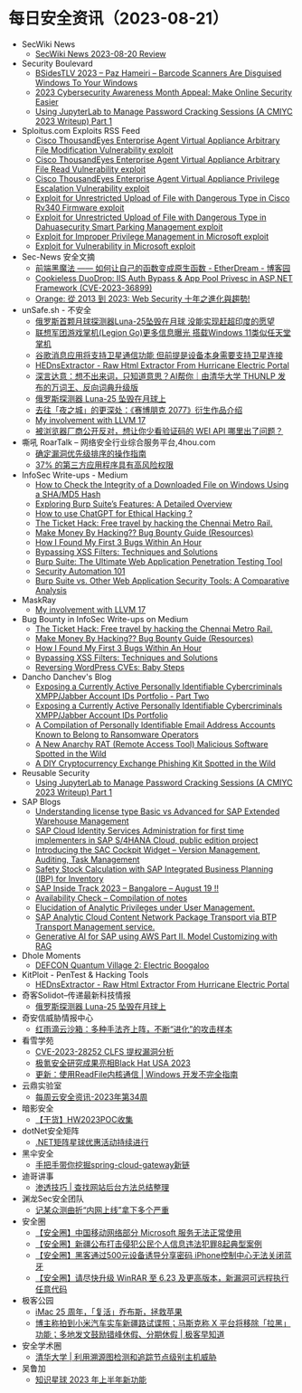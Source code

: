 # 每日安全资讯（2023-08-21）

- SecWiki News
  - [SecWiki News 2023-08-20 Review](http://www.sec-wiki.com/?2023-08-20)
- Security Boulevard
  - [BSidesTLV 2023 – Paz Hameiri – Barcode Scanners Are Disguised Windows To Your Windows](https://securityboulevard.com/2023/08/bsidestlv-2023-paz-hameiri-barcode-scanners-are-disguised-windows-to-your-windows/)
  - [2023 Cybersecurity Awareness Month Appeal: Make Online Security Easier](https://securityboulevard.com/2023/08/2023-cybersecurity-awareness-month-appeal-make-online-security-easier/)
  - [Using JupyterLab to Manage Password Cracking Sessions (A CMIYC 2023 Writeup) Part 1](https://securityboulevard.com/2023/08/using-jupyterlab-to-manage-password-cracking-sessions-a-cmiyc-2023-writeup-part-1/)
- Sploitus.com Exploits RSS Feed
  - [Cisco ThousandEyes Enterprise Agent Virtual Appliance Arbitrary File Modification Vulnerability exploit](https://sploitus.com/exploit?id=1337DAY-ID-38980&utm_source=rss&utm_medium=rss)
  - [Cisco ThousandEyes Enterprise Agent Virtual Appliance Arbitrary File Read Vulnerability exploit](https://sploitus.com/exploit?id=1337DAY-ID-38978&utm_source=rss&utm_medium=rss)
  - [Cisco ThousandEyes Enterprise Agent Virtual Appliance Privilege Escalation Vulnerability exploit](https://sploitus.com/exploit?id=1337DAY-ID-38979&utm_source=rss&utm_medium=rss)
  - [Exploit for Unrestricted Upload of File with Dangerous Type in Cisco Rv340 Firmware exploit](https://sploitus.com/exploit?id=E630C5C3-3269-5615-A4B2-BCB92646A2B1&utm_source=rss&utm_medium=rss)
  - [Exploit for Unrestricted Upload of File with Dangerous Type in Dahuasecurity Smart Parking Management exploit](https://sploitus.com/exploit?id=7629FEC6-B5A4-51C9-B203-C89838DF6F71&utm_source=rss&utm_medium=rss)
  - [Exploit for Improper Privilege Management in Microsoft exploit](https://sploitus.com/exploit?id=F796D11D-F85B-5218-BBFA-9BDBAE5B6A59&utm_source=rss&utm_medium=rss)
  - [Exploit for Vulnerability in Microsoft exploit](https://sploitus.com/exploit?id=D4D22E4C-19C1-54ED-A919-A7164F1503CC&utm_source=rss&utm_medium=rss)
- Sec-News 安全文摘
  - [前端黑魔法 —— 如何让自己的函数变成原生函数 - EtherDream - 博客园](https://govuln.com/news/url/q0Do)
  - [Cookieless DuoDrop: IIS Auth Bypass & App Pool Privesc in ASP.NET Framework (CVE-2023-36899)](https://govuln.com/news/url/r0ln)
  - [Orange: 從 2013 到 2023: Web Security 十年之進化與趨勢!](https://govuln.com/news/url/ADmg)
- unSafe.sh - 不安全
  - [俄罗斯首颗月球探测器Luna-25坠毁在月球 没能实现赶超印度的愿望](https://buaq.net/go-174875.html)
  - [联想军团游戏掌机(Legion Go)更多信息曝光 搭载Windows 11类似任天堂掌机](https://buaq.net/go-174876.html)
  - [谷歌消息应用将支持卫星通信功能 但前提是设备本身需要支持卫星连接](https://buaq.net/go-174871.html)
  - [HEDnsExtractor - Raw Html Extractor From Hurricane Electric Portal](https://buaq.net/go-174868.html)
  - [深言达意：想不出来词，只知道意思？AI帮你｜由清华大学 THUNLP 发布的万词王、反向词典升级版](https://buaq.net/go-174867.html)
  - [俄罗斯探测器 Luna-25 坠毁在月球上](https://buaq.net/go-174870.html)
  - [去往「夜之城」的更深处：《赛博朋克 2077》衍生作品介绍](https://buaq.net/go-174863.html)
  - [My involvement with LLVM 17](https://buaq.net/go-174861.html)
  - [被浏览器厂商公开反对，想让你少看验证码的 WEI API 哪里出了问题？](https://buaq.net/go-174864.html)
- 嘶吼 RoarTalk – 网络安全行业综合服务平台,4hou.com
  - [确定漏洞优先级排序的操作指南](https://www.4hou.com/posts/wyy8)
  - [37% 的第三方应用程序具有高风险权限](https://www.4hou.com/posts/wyx1)
- InfoSec Write-ups - Medium
  - [How to Check the Integrity of a Downloaded File on Windows Using a SHA/MD5 Hash](https://infosecwriteups.com/how-to-check-the-integrity-of-a-downloaded-file-on-windows-using-a-sha-md5-hash-e3c04a6362a8?source=rss----7b722bfd1b8d---4)
  - [Exploring Burp Suite’s Features: A Detailed Overview](https://infosecwriteups.com/exploring-burp-suites-features-a-detailed-overview-2bacf809c6f8?source=rss----7b722bfd1b8d---4)
  - [How to use ChatGPT for Ethical Hacking ?](https://infosecwriteups.com/how-to-use-chatgpt-for-ethical-hacking-68dcdb2729e1?source=rss----7b722bfd1b8d---4)
  - [The Ticket Hack: Free travel by hacking the Chennai Metro Rail.](https://infosecwriteups.com/the-ticket-hack-free-travel-by-hacking-the-chennai-metro-rail-6ddaf5457ecf?source=rss----7b722bfd1b8d---4)
  - [Make Money By Hacking?? Bug Bounty Guide (Resources)](https://infosecwriteups.com/how-to-bug-bounty-in-2023-resources-2a192de26097?source=rss----7b722bfd1b8d---4)
  - [How I Found My First 3 Bugs Within An Hour](https://infosecwriteups.com/how-i-found-my-first-3-bugs-within-an-hour-5421c0aab8b8?source=rss----7b722bfd1b8d---4)
  - [Bypassing XSS Filters: Techniques and Solutions](https://infosecwriteups.com/bypassing-xss-filters-techniques-and-solutions-d6674029f1e9?source=rss----7b722bfd1b8d---4)
  - [Burp Suite: The Ultimate Web Application Penetration Testing Tool](https://infosecwriteups.com/burp-suite-the-ultimate-web-application-penetration-testing-tool-222f6d825060?source=rss----7b722bfd1b8d---4)
  - [Security Automation 101](https://infosecwriteups.com/security-automation-101-673d078e6f00?source=rss----7b722bfd1b8d---4)
  - [Burp Suite vs. Other Web Application Security Tools: A Comparative Analysis](https://infosecwriteups.com/burp-suite-vs-other-web-application-security-tools-a-comparative-analysis-6d70f3a443d4?source=rss----7b722bfd1b8d---4)
- MaskRay
  - [My involvement with LLVM 17](https://maskray.me/blog/2023-08-20-my-involvement-with-llvm-17)
- Bug Bounty in InfoSec Write-ups on Medium
  - [The Ticket Hack: Free travel by hacking the Chennai Metro Rail.](https://infosecwriteups.com/the-ticket-hack-free-travel-by-hacking-the-chennai-metro-rail-6ddaf5457ecf?source=rss----7b722bfd1b8d--bug_bounty)
  - [Make Money By Hacking?? Bug Bounty Guide (Resources)](https://infosecwriteups.com/how-to-bug-bounty-in-2023-resources-2a192de26097?source=rss----7b722bfd1b8d--bug_bounty)
  - [How I Found My First 3 Bugs Within An Hour](https://infosecwriteups.com/how-i-found-my-first-3-bugs-within-an-hour-5421c0aab8b8?source=rss----7b722bfd1b8d--bug_bounty)
  - [Bypassing XSS Filters: Techniques and Solutions](https://infosecwriteups.com/bypassing-xss-filters-techniques-and-solutions-d6674029f1e9?source=rss----7b722bfd1b8d--bug_bounty)
  - [Reversing WordPress CVEs: Baby Steps](https://infosecwriteups.com/reversing-wordpress-cves-baby-steps-1069feb50dd4?source=rss----7b722bfd1b8d--bug_bounty)
- Dancho Danchev's Blog
  - [Exposing a Currently Active Personally Identifiable Cybercriminals XMPP/Jabber Account IDs Portfolio - Part Two](https://ddanchev.blogspot.com/2023/08/exposing-currently-active-personally_20.html)
  - [Exposing a Currently Active Personally Identifiable Cybercriminals XMPP/Jabber Account IDs Portfolio](https://ddanchev.blogspot.com/2023/08/exposing-currently-active-personally.html)
  - [A Compilation of Personally Identifiable Email Address Accounts Known to Belong to Ransomware Operators](https://ddanchev.blogspot.com/2023/08/a-compilation-of-personally.html)
  - [A New Anarchy RAT (Remote Access Tool) Malicious Software Spotted in the Wild](https://ddanchev.blogspot.com/2023/08/a-new-anarchy-rat-remote-access-tool.html)
  - [A DIY Cryptocurrency Exchange Phishing Kit Spotted in the Wild](https://ddanchev.blogspot.com/2023/08/a-diy-cryptocurrency-exchange-phishing.html)
- Reusable Security
  - [Using JupyterLab to Manage Password Cracking Sessions (A CMIYC 2023 Writeup) Part 1](https://reusablesec.blogspot.com/2023/08/using-jupyterlab-to-manage-password.html)
- SAP Blogs
  - [Understanding license type Basic vs Advanced for SAP Extended Warehouse Management](https://blogs.sap.com/2023/08/20/understanding-license-type-basic-vs-advanced-for-sap-extended-warehouse-management/)
  - [SAP Cloud Identity Services Administration for first time implementers in SAP S/4HANA Cloud, public edition project](https://blogs.sap.com/2023/08/20/sap-cloud-identity-services-administration-for-first-time-implementers-in-sap-s-4hana-cloud-public-edition-project/)
  - [Introducing the SAC Cockpit Widget – Version Management, Auditing, Task Management](https://blogs.sap.com/2023/08/20/introducing-the-sac-cockpit-widget-version-management-auditing-task-management/)
  - [Safety Stock Calculation with SAP Integrated Business Planning (IBP) for Inventory](https://blogs.sap.com/2023/08/20/safety-stock-calculation-with-sap-integrated-business-planning-ibp-for-inventory/)
  - [SAP Inside Track 2023 – Bangalore – August 19 !!](https://blogs.sap.com/2023/08/20/sap-inside-track-2023-bangalore-august-19/)
  - [Availability Check – Compilation of notes](https://blogs.sap.com/2023/08/20/availability-check-compilation-of-notes/)
  - [Elucidation of Analytic Privileges under User Management.](https://blogs.sap.com/2023/08/20/elucidation-of-analytic-privileges-under-user-management./)
  - [SAP Analytic Cloud Content Network Package Transport via BTP Transport Management service.](https://blogs.sap.com/2023/08/20/sap-analytic-cloud-content-network-package-transport-via-btp-transport-management-service./)
  - [Generative AI for SAP using AWS Part II. Model Customizing with RAG](https://blogs.sap.com/2023/08/20/generative-ai-for-sap-using-aws-part-ii.-model-customizing-with-rag/)
- Dhole Moments
  - [DEFCON Quantum Village 2: Electric Boogaloo](https://soatok.blog/2023/08/20/defcon-quantum-village-2-electric-boogaloo/)
- KitPloit - PenTest & Hacking Tools
  - [HEDnsExtractor - Raw Html Extractor From Hurricane Electric Portal](http://www.kitploit.com/2023/08/hednsextractor-raw-html-extractor-from.html)
- 奇客Solidot–传递最新科技情报
  - [俄罗斯探测器 Luna-25 坠毁在月球上](https://www.solidot.org/story?sid=75844)
- 奇安信威胁情报中心
  - [红雨滴云沙箱：多种手法齐上阵，不断“进化”的攻击样本](https://mp.weixin.qq.com/s?__biz=MzI2MDc2MDA4OA==&mid=2247507812&idx=1&sn=47965ed496d6399a3467bf9558b06626&chksm=ea662813dd11a1053f379fb50b89a34cfb9a0ecc192d2eb7e871e3c7cc31dec151d6af24a3df&scene=58&subscene=0#rd)
- 看雪学苑
  - [CVE-2023-28252 CLFS 提权漏洞分析](https://mp.weixin.qq.com/s?__biz=MjM5NTc2MDYxMw==&mid=2458513730&idx=1&sn=d4a5fd43679ba3475e4cb7e061f214ae&chksm=b18ec1c886f948de54c7a8fd5b5384fa146af98293db97dc238990f1bcc5e233697a69ae404e&scene=58&subscene=0#rd)
  - [极氪安全研究成果亮相Black Hat USA 2023](https://mp.weixin.qq.com/s?__biz=MjM5NTc2MDYxMw==&mid=2458513730&idx=2&sn=1241ecb2e29effb8d238a8546cbef1db&chksm=b18ec1c886f948de796aa09647926b7255cb9d93c2169fcebcd7d410f179cfb27d9849974654&scene=58&subscene=0#rd)
  - [更新：使用ReadFile内核通信 | Windows 开发不完全指南](https://mp.weixin.qq.com/s?__biz=MjM5NTc2MDYxMw==&mid=2458513730&idx=3&sn=9412eda6fc8b7f622b6ededf1feb7484&chksm=b18ec1c886f948de62564d191c902824f3363570b752bebb4f89f8161152a9e08a16be7456ea&scene=58&subscene=0#rd)
- 云鼎实验室
  - [每周云安全资讯-2023年第34周](https://mp.weixin.qq.com/s?__biz=MzU3ODAyMjg4OQ==&mid=2247494991&idx=1&sn=648af954b2ca7e5334632da6a45f8cd9&chksm=fd7911c9ca0e98dfe55942df4c34871d4317694a06e38a9f515849d5a00d4aac309798e28f43&scene=58&subscene=0#rd)
- 暗影安全
  - [【干货】HW2023POC收集](https://mp.weixin.qq.com/s?__biz=MzI2MzA3OTgxOA==&mid=2657164691&idx=1&sn=32c1ece19dd3d48a92cb736669d8f5fa&chksm=f1d4ef76c6a3666028260b654b5c6ebcceb8ede41b0a62e5a1408890f21692ff0199504d1d94&scene=58&subscene=0#rd)
- dotNet安全矩阵
  - [.NET矩阵星球优惠活动持续进行](https://mp.weixin.qq.com/s?__biz=MzUyOTc3NTQ5MA==&mid=2247488352&idx=2&sn=dd0eb2c841d29f3e07df87157dacee76&chksm=fa5abd8dcd2d349ba80bcc5007b39171c458fbb1501cb51527b91127919cf13f6d75ee516bb8&scene=58&subscene=0#rd)
- 黑伞安全
  - [手把手带你挖掘spring-cloud-gateway新链](https://mp.weixin.qq.com/s?__biz=MzU0MzkzOTYzOQ==&mid=2247487931&idx=1&sn=baf1d0751b06a60c665643b0e42bb854&chksm=fb029ce3cc7515f59e6b27555d2bc788b9192dceac7c0d581dd121c7b24b4338ccb549d73cb5&scene=58&subscene=0#rd)
- 迪哥讲事
  - [渗透技巧 | 查找网站后台方法总结整理](https://mp.weixin.qq.com/s?__biz=MzIzMTIzNTM0MA==&mid=2247491633&idx=1&sn=169f305a9325b0abcff2dd611bb4a0a7&chksm=e8a5ea52dfd26344d85a7274b8f528879345708fbfa152a8a623a7cbb152c383cb4daedfeb32&scene=58&subscene=0#rd)
- 渊龙Sec安全团队
  - [记某众测曲折“内网上线”拿下多个严重](https://mp.weixin.qq.com/s?__biz=Mzg4NTY0MDg1Mg==&mid=2247485115&idx=1&sn=fe8fa6e38a728b5998f037915722a237&chksm=cfa49d40f8d31456b58b90126de52c32b4e66e222e06c7eedfc8a894830a6cee51ec916b7805&scene=58&subscene=0#rd)
- 安全圈
  - [【安全圈】中国移动网络部分 Microsoft 服务无法正常使用](https://mp.weixin.qq.com/s?__biz=MzIzMzE4NDU1OQ==&mid=2652042341&idx=1&sn=85211f6bb0bd457966d7f7804a21b803&chksm=f36fd825c4185133ec0f3842e5b674608abd45667b4c9ac1dde80fd00eaca83ad34a3032c0d8&scene=58&subscene=0#rd)
  - [【安全圈】新疆公布打击侵犯公民个人信息违法犯罪8起典型案例](https://mp.weixin.qq.com/s?__biz=MzIzMzE4NDU1OQ==&mid=2652042341&idx=2&sn=8b0d3f82b50ffb26c75ceb53cb4085c8&chksm=f36fd825c418513326767597ccd5109bb472b26b8df7eba53ee6e6bdb6c4dfae81598b206ec1&scene=58&subscene=0#rd)
  - [【安全圈】黑客通过500元设备诱导分享密码 iPhone控制中心无法关闭蓝牙](https://mp.weixin.qq.com/s?__biz=MzIzMzE4NDU1OQ==&mid=2652042341&idx=3&sn=397d7c33de071e58e3afebf13dba3232&chksm=f36fd825c4185133e99c757bbbd028cc62cd14bdc2072df742d1f69616798cb59ae1ad013a7b&scene=58&subscene=0#rd)
  - [【安全圈】请尽快升级 WinRAR 至 6.23 及更高版本，新漏洞可远程执行任意代码](https://mp.weixin.qq.com/s?__biz=MzIzMzE4NDU1OQ==&mid=2652042341&idx=4&sn=e7b22e8152aeaf9e0bd49d7e82861c2c&chksm=f36fd825c41851333abbd3e89070cd6dbf43298e18403cfdccc11b29033c09b8b2691d92a87b&scene=58&subscene=0#rd)
- 极客公园
  - [iMac 25 周年，「复活」乔布斯，拯救苹果](https://mp.weixin.qq.com/s?__biz=MTMwNDMwODQ0MQ==&mid=2653007576&idx=1&sn=e27df0110a904de906910be3cbed839d&chksm=7e54d36e49235a7861f4041a86c9104c030c3349dffed1d9d5c2d0d7346074629fe211c37665&scene=58&subscene=0#rd)
  - [博主称拍到小米汽车实车新疆路试谍照；马斯克称 X 平台将移除「拉黑」功能；多地发文鼓励错峰休假、分期休假 | 极客早知道](https://mp.weixin.qq.com/s?__biz=MTMwNDMwODQ0MQ==&mid=2653007532&idx=1&sn=292979180e37614e1fd2b2dd742595e0&chksm=7e54d31a49235a0c8d09ad7494927e94809772364ef024f0d8f1efb50e4620aca6a0e74d7dc4&scene=58&subscene=0#rd)
- 安全学术圈
  - [清华大学 | 利用溯源图检测和追踪节点级别主机威胁](https://mp.weixin.qq.com/s?__biz=MzU5MTM5MTQ2MA==&mid=2247489338&idx=1&sn=9299dc241c7202377a819391488908ca&chksm=fe2ee8b1c95961a7d8c0680ffdd4e10480cd69e23301a8ffd1ef4c9c5b8595e28f4960d82628&scene=58&subscene=0#rd)
- 吴鲁加
  - [知识星球 2023 年上半年新功能](https://mp.weixin.qq.com/s?__biz=Mzg5NDY4ODM1MA==&mid=2247484490&idx=1&sn=296f6e9b9f67837103b5e8e0729a16bf&chksm=c01a897bf76d006d1007ffe3f8d7a7db069653eb497ca3ce5404f218b842ca1c18d70adcfe4b&scene=58&subscene=0#rd)
